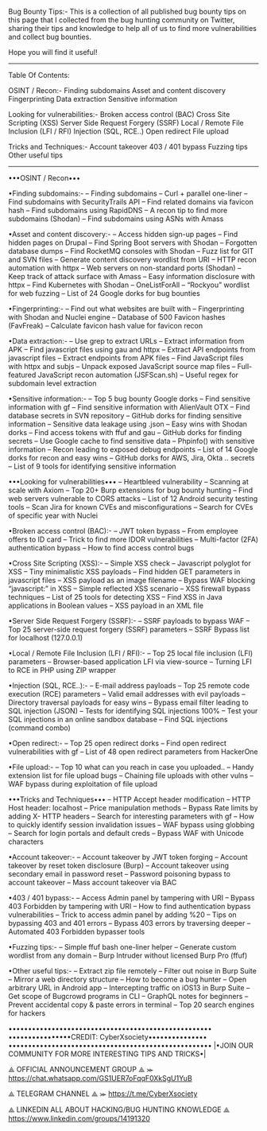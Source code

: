 Bug Bounty Tips:-
This is a collection of all published bug bounty tips on this page that I collected from the bug hunting community on Twitter, sharing their tips and knowledge to help all of us to find more vulnerabilities and collect bug bounties.

Hope you will find it useful!

____________________________________________________
Table Of Contents:

OSINT / Recon:-
      Finding subdomains
      Asset and content discovery
      Fingerprinting
      Data extraction
      Sensitive information

Looking for vulnerabilities:-
       Broken access control (BAC)
       Cross Site Scripting (XSS)
       Server Side Request Forgery (SSRF)
       Local / Remote File Inclusion (LFI / RFI)
       Injection (SQL, RCE..)
       Open redirect
       File upload

Tricks and Techniques:-
       Account takeover
       403 / 401 bypass
       Fuzzing tips
       Other useful tips
____________________________________________________


•••OSINT / Recon•••

•Finding subdomains:-
 – Finding subdomains
 – Curl + parallel one-liner
 – Find subdomains with SecurityTrails API
 – Find related domains via favicon hash
 – Find subdomains using RapidDNS
 – A recon tip to find more subdomains (Shodan)
 – Find subdomains using ASNs with Amass

•Asset and content discovery:-
 – Access hidden sign-up pages
 – Find hidden pages on Drupal
 – Find Spring Boot servers with Shodan
 – Forgotten database dumps
 – Find RocketMQ consoles with Shodan
 – Fuzz list for GIT and SVN files
 – Generate content discovery wordlist from URI
 – HTTP recon automation with httpx
 – Web servers on non-standard ports (Shodan)
 – Keep track of attack surface with Amass
 – Easy information disclosure with httpx
 – Find Kubernetes with Shodan
 – OneListForAll – “Rockyou” wordlist for web fuzzing
 – List of 24 Google dorks for bug bounties

•Fingerprinting:-
 – Find out what websites are built with
 – Fingerprinting with Shodan and Nuclei engine
 – Database of 500 Favicon hashes (FavFreak)
 – Calculate favicon hash value for favicon recon

•Data extraction:-
 – Use grep to extract URLs
 – Extract information from APK
 – Find javascript files using gau and httpx
 – Extract API endpoints from javascript files
 – Extract endpoints from APK files
 – Find JavaScript files with httpx and subjs
 – Unpack exposed JavaScript source map files
 – Full-featured JavaScript recon automation (JSFScan.sh)
 – Useful regex for subdomain level extraction

•Sensitive information:-
 – Top 5 bug bounty Google dorks
 – Find sensitive information with gf
 – Find sensitive information with AlienVault OTX
 – Find database secrets in SVN repository
 – GitHub dorks for finding sensitive information
 – Sensitive data leakage using .json
 – Easy wins with Shodan dorks
 – Find access tokens with ffuf and gau
 – GitHub dorks for finding secrets
 – Use Google cache to find sensitive data
 – Phpinfo() with sensitive information
 – Recon leading to exposed debug endpoints
 – List of 14 Google dorks for recon and easy wins
 – GitHub dorks for AWS, Jira, Okta .. secrets
 – List of 9 tools for identifying sensitive information

•••Looking for vulnerabilities•••
 – Heartbleed vulnerability
 – Scanning at scale with Axiom
 – Top 20+ Burp extensions for bug bounty hunting
 – Find web servers vulnerable to CORS attacks
 – List of 12 Android security testing tools
 – Scan Jira for known CVEs and misconfigurations
 – Search for CVEs of specific year with Nuclei

•Broken access control (BAC):-
 – JWT token bypass
 – From employee offers to ID card
 – Trick to find more IDOR vulnerabilities
 – Multi-factor (2FA) authentication bypass
 – How to find access control bugs

•Cross Site Scripting (XSS):-
 – Simple XSS check
 – Javascript polyglot for XSS
 – Tiny minimalistic XSS payloads
 – Find hidden GET parameters in javascript files
 – XSS payload as an image filename
 – Bypass WAF blocking “javascript:” in XSS
 – Simple reflected XSS scenario
 – XSS firewall bypass techniques
 – List of 25 tools for detecting XSS
 – Find XSS in Java applications in Boolean values
 – XSS payload in an XML file

•Server Side Request Forgery (SSRF):-
 – SSRF payloads to bypass WAF
 – Top 25 server-side request forgery (SSRF) parameters
 – SSRF Bypass list for localhost (127.0.0.1)

•Local / Remote File Inclusion (LFI / RFI):-
 – Top 25 local file inclusion (LFI) parameters
 – Browser-based application LFI via view-source
 – Turning LFI to RCE in PHP using ZIP wrapper

•Injection (SQL, RCE..):-
 – E-mail address payloads
 – Top 25 remote code execution (RCE) parameters
 – Valid email addresses with evil payloads
 – Directory traversal payloads for easy wins
 – Bypass email filter leading to SQL injection (JSON)
 – Tests for identifying SQL injections 100%
 – Test your SQL injections in an online sandbox database
 – Find SQL injections (command combo)

•Open redirect:-
 – Top 25 open redirect dorks
 – Find open redirect vulnerabilities with gf
 – List of 48 open redirect parameters from HackerOne

•File upload:-
 – Top 10 what can you reach in case you uploaded..
 – Handy extension list for file upload bugs
 – Chaining file uploads with other vulns
 – WAF bypass during exploitation of file upload

•••Tricks and Techniques•••
 – HTTP Accept header modification
 – HTTP Host header: localhost
 – Price manipulation methods
 – Bypass Rate limits by adding X- HTTP headers
 – Search for interesting parameters with gf
 – How to quickly identify session invalidation issues
 – WAF bypass using globbing
 – Search for login portals and default creds
 – Bypass WAF with Unicode characters

•Account takeover:-
 – Account takeover by JWT token forging
 – Account takeover by reset token disclosure (Burp)
 – Account takeover using secondary email in password reset
 – Password poisoning bypass to account takeover
 – Mass account takeover via BAC

•403 / 401 bypass:-
 – Access Admin panel by tampering with URI
 – Bypass 403 Forbidden by tampering with URI
 – How to find authentication bypass vulnerabilities
 – Trick to access admin panel by adding %20
 – Tips on bypassing 403 and 401 errors
 – Bypass 403 errors by traversing deeper
 – Automated 403 Forbidden bypasser tools

•Fuzzing tips:-
 – Simple ffuf bash one-liner helper
 – Generate custom wordlist from any domain
 – Burp Intruder without licensed Burp Pro (ffuf)

•Other useful tips:-
 – Extract zip file remotely
 – Filter out noise in Burp Suite
 – Mirror a web directory structure
 – How to become a bug hunter
 – Open arbitrary URL in Android app
 – Intercepting traffic on iOS13 in Burp Suite
 – Get scope of Bugcrowd programs in CLI
 – GraphQL notes for beginners
 – Prevent accidental copy & paste errors in terminal
 – Top 20 search engines for hackers

••••••••••••••••••••••••••••••••••••••••••••••••••••
••••••••••••••••CREDIT: CyberXsociety•••••••••••••••
••••••••••••••••••••••••••••••••••••••••••••••••••••
|•JOIN OUR COMMUNITY FOR MORE INTERESTING TIPS AND TRICKS•|

⟁ OFFICIAL ANNOUNCEMENT GROUP ⟁
⪼ https://chat.whatsapp.com/GS1UER7oFqqF0XkSgU1YuB

⟁ TELEGRAM CHANNEL ⟁
⪼ https://t.me/CyberXsociety

⟁ LINKEDIN ALL ABOUT HACKING/BUG HUNTING KNOWLEDGE ⟁
https://www.linkedin.com/groups/14191320
